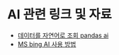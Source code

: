 # AI 관련 링크 및 자료


* [데이터를 자연어로 조회 pandas ai](https://dodonam.tistory.com/429)
* [MS bing AI 사용 방법](https://blackb1rd.tistory.com/241)
